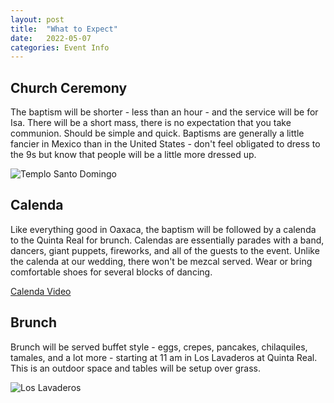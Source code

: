 ```yaml
---
layout: post
title:  "What to Expect"
date:   2022-05-07
categories: Event Info
---
```



## Church Ceremony

The baptism will be shorter - less than an hour - and the service will be for Isa.
There will be a short mass, there is no expectation that you take communion. Should be simple and quick.
Baptisms are generally a little fancier in Mexico than in the United States - don't feel obligated to dress
to the 9s but know that people will be a little more dressed up. 

![Templo Santo Domingo](https://www.travelreport.mx/wp-content/uploads/2018/05/iglesia-santo-domingo-1.jpg)

## Calenda

Like everything good in Oaxaca, the baptism will be followed by a calenda to the Quinta Real for brunch. Calendas are 
essentially parades with a band, dancers, giant puppets, fireworks, and all of the guests to the event. 
Unlike the calenda at our wedding, there won't be mezcal served. Wear or bring comfortable shoes for several 
blocks of dancing.

[Calenda Video](https://www.youtube.com/watch?v=3pLYhqMY0_A)

## Brunch

Brunch will be served buffet style - eggs, crepes, pancakes, chilaquiles, tamales, and a lot more - starting
at 11 am in Los Lavaderos at Quinta Real. This is an outdoor space and tables will be setup over grass.  

![Los Lavaderos](https://i2.wp.com/laplanner.mx/uploads/2018/03/hotel-quinta-real-oaxaca-5.jpg?fit=1024%2C616&ssl=1)
